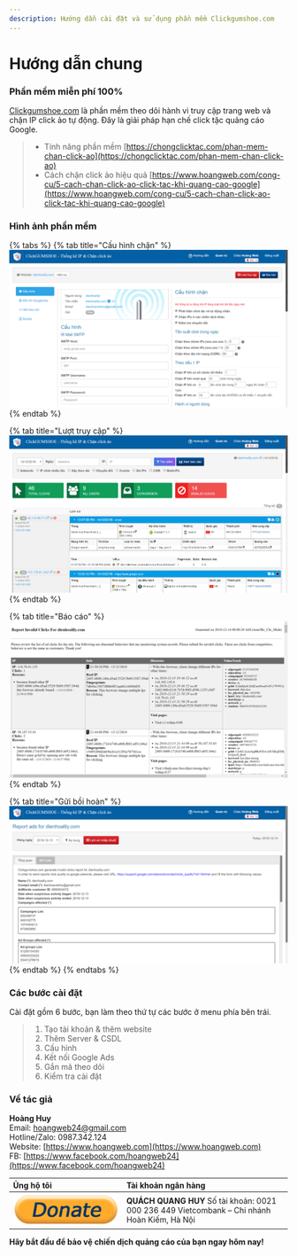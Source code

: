 ```yaml
---
description: Hướng dẫn cài đặt và sử dụng phần mềm Clickgumshoe.com
---
```


# Hướng dẫn chung

### Phần mềm miễn phí 100%

[Clickgumshoe.com](https://Clickgumshoe.com) là phần mềm theo dõi hành vi truy cập trang web và chặn IP click ảo tự động. Đây là giải pháp hạn chế click tặc quảng cáo Google.

> * Tính năng phần mềm [https://chongclicktac.com/phan-mem-chan-click-ao](https://chongclicktac.com/phan-mem-chan-click-ao) 
> * Cách chặn click ảo hiệu quả [https://www.hoangweb.com/cong-cu/5-cach-chan-click-ao-click-tac-khi-quang-cao-google](https://www.hoangweb.com/cong-cu/5-cach-chan-click-ao-click-tac-khi-quang-cao-google)

### Hình ảnh phần mềm

{% tabs %}
{% tab title="Cấu hình chặn" %}
![](.gitbook/assets/cau_hinh_chan.png)
{% endtab %}

{% tab title="Lượt truy cập" %}
![](.gitbook/assets/lich_su_nhap_chuot.png)
{% endtab %}

{% tab title="Báo cáo" %}
![](.gitbook/assets/bao_cao.png)
{% endtab %}

{% tab title="Gửi bồi hoàn" %}
![](.gitbook/assets/boi_hoan.png)
{% endtab %}
{% endtabs %}

### Các bước cài đặt

Cài đặt gồm 6 bước, bạn làm theo thứ tự các bước ở menu phía bên trái.

> 1. Tạo tài khoản & thêm website
> 2. Thêm Server & CSDL
> 3. Cấu hình
> 4. Kết nối Google Ads
> 5. Gắn mã theo dõi
> 6. Kiểm tra cài đặt

### Về tác giả

**Hoàng Huy**  
Email: hoangweb24@gmail.com  
Hotline/Zalo: 0987.342.124  
Website: [https://www.hoangweb.com](https://www.hoangweb.com)  
FB: [https://www.facebook.com/hoangweb24](https://www.facebook.com/hoangweb24)

| Ủng hộ tôi | Tài khoản ngân hàng |
| :--- | :--- |
| ![](.gitbook/assets/donate-button.png) | **QUÁCH QUANG HUY** Số tài khoản: 0021 000 236 449 Vietcombank – Chi nhánh Hoàn Kiếm, Hà Nội |

**Hãy bắt đầu để bảo vệ chiến dịch quảng cáo của bạn ngay hôm nay!**

